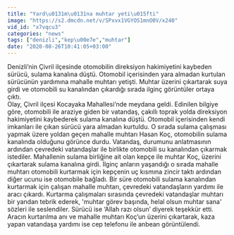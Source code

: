 ```yaml
---
title: "Yard\u0131m\u0131na muhtar yeti\u015fti"
image: "https://s2.dmcdn.net/v/SPxvx1VGYOS1mnO0V/x240"
vid_id: "x7vqcu3"
categories: "news"
tags: ["denizli","kep\u00e7e","muhtar"]
date: "2020-08-26T10:41:05+03:00"
---
```

Denizli’nin Çivril ilçesinde otomobilin direksiyon hakimiyetini kaybeden sürücü, sulama kanalına düştü. Otomobil içerisinden yara almadan kurtulan sürücünün yardımına mahalle muhtarı yetişti. Muhtar üzerini çıkartarak suya girdi ve otomobili su kanalından çıkardığı sırada ilginç görüntüler ortaya çıktı.  <br>Olay, Çivril ilçesi Kocayaka Mahallesi’nde meydana geldi. Edinilen bilgiye göre, otomobili ile araziye giden bir vatandaş, çakıllı toprak yolda direksiyon hakimiyetini kaybederek sulama kanalına düştü. Otomobil içerisinden kendi imkanları ile çıkan sürücü yara almadan kurtuldu. O sırada sulama çalışması yapmak üzere yoldan geçen mahalle muhtarı Hasan Koç, otomobilin sulama kanalında olduğunu görünce durdu. Vatandaş, durumunu anlatmasının ardından çevredeki vatandaşlar ile birlikte otomobili su kanalından çıkarmak istediler. Mahallenin sulama birliğine ait olan kepçe ile muhtar Koç, üzerini çıkartarak sulama kanalına girdi. İlginç anların yaşandığı o sırada mahalle muhtarı otomobili kurtarmak için kepçenin uç kısmına zincir taktı ardından diğer ucunu ise otomobile bağladı. Bir süre otomobili sulama kanalından kurtarmak için çalışan mahalle muhtarı, çevredeki vatandaşların yardımı ile aracı çıkardı. Kurtarma çalışmaları sırasında çevredeki vatandaşlar muhtarı bir yandan tebrik ederek, 'muhtar görev başında, helal olsun muhtar sana' sözleri ile seslendiler. Sürücü ise ‘Allah razı olsun’ diyerek teşekkür etti. Aracın kurtarılma anı ve mahalle muhtarı Koç’un üzerini çıkartarak, kaza yapan vatandaşa yardımı ise cep telefonu ile anbean görüntülendi.   <br>
